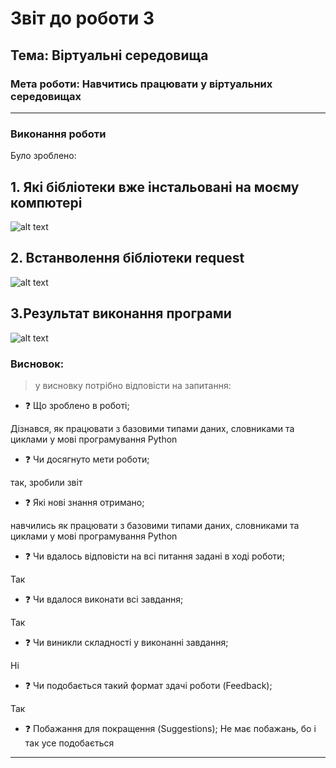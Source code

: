 # Звіт до роботи 3
## Тема: Віртуальні середовища
### Мета роботи: Навчитись працювати у віртуальних середовищах
---
### Виконання роботи
Було зроблено:


## 1. Які бібліотеки вже інстальовані на моєму компютері
![alt text](https://github.com/RomanBakayev/bakayev-tks24/raw/main/3_lab/scr/unknown.png)
## 2. Встанволення бібліотеки request
![alt text](https://raw.githubusercontent.com/RomanBakayev/bakayev-tks24/main/3_lab/scr/unknown1.png)
## 3.Результат виконання програми
![alt text](https://github.com/RomanBakayev/bakayev-tks24/raw/main/3_lab/scr/unknown2.png)
### Висновок: 
> у висновку потрібно відповісти на запитання:
- :question: Що зроблено в роботі;

Дізнався, як працювати з базовими типами даних, словниками та циклами у мові програмування Python
- :question: Чи досягнуто мети роботи;

так, зробили звіт
- :question: Які нові знання отримано;

навчились як працювати з базовими типами даних, словниками та циклами у мові програмування Python
- :question: Чи вдалось відповісти на всі питання задані в ході роботи;

Так
- :question: Чи вдалося виконати всі завдання;

Так
- :question: Чи виникли складності у виконанні завдання;

Ні
- :question: Чи подобається такий формат здачі роботи (Feedback);

Так
- :question: Побажання для покращення (Suggestions);
Не має побажань, бо і так усе подобається
---